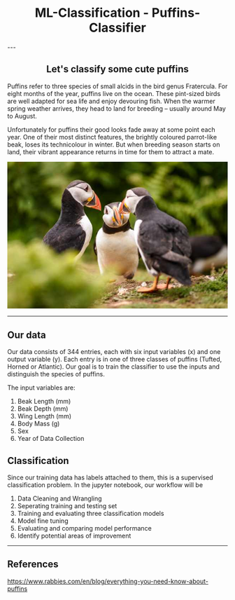 <h1 align="center"> ML-Classification - Puffins-Classifier</h1>
---

<h2 align="center">Let's classify some cute puffins</h2>
Puffins refer to three species of small alcids in the bird genus Fratercula. For eight months of the year, puffins live on the ocean. These pint-sized birds are well adapted for sea life and enjoy devouring fish. When the warmer spring weather arrives, they head to land for breeding – usually around May to August. 

Unfortunately for puffins their good looks fade away at some point each year. One of their most distinct features, the brightly coloured parrot-like beak, loses its technicolour in winter. But when breeding season starts on land, their vibrant appearance returns in time for them to attract a mate.

![puffins](https://github.com/RussH-code/ML-Classification---Puffins-Classifier/blob/main/puffins.jpg)

---

## Our data
Our data consists of 344 entries, each with six input variables (x) and one output variable (y). Each entry is in one of three classes of puffins (Tufted, Horned or Atlantic). Our goal is to train the classifier to use the inputs and distinguish the species of puffins.

The input variables are:

1. Beak Length (mm)
2. Beak Depth (mm)
3. Wing Length (mm)
4. Body Mass (g)
5. Sex
6. Year of Data Collection

## Classification
Since our training data has labels attached to them, this is a supervised classification problem. In the jupyter notebook, our workflow will be 

1. Data Cleaning and Wrangling
2. Seperating training and testing set
3. Training and evaluating three classification models
4. Model fine tuning
5. Evaluating and comparing model performance
6. Identify potential areas of improvement

---

## References 
https://www.rabbies.com/en/blog/everything-you-need-know-about-puffins
